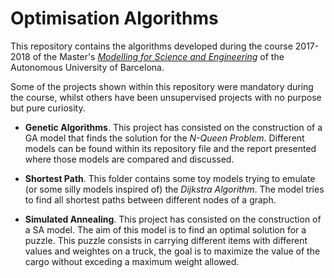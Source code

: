 # Optimisation Algorithms


This repository contains the algorithms developed during the course 2017-2018 of the Master's *[Modelling for Science and Engineering](http://www.uab.cat/web/estudiar/official-master-s-degrees/general-information/modelling-for-science-and-engineering-1096480962610.html?param1=1307112830469)* of the Autonomous University of Barcelona.

Some of the projects shown within this repository were mandatory during the course, whilst others have been unsupervised projects with no purpose but pure curiosity.


* **Genetic Algorithms**. This project has consisted on the construction of a GA model that finds the solution for the *N-Queen Problem*. Different models can be found within its repository file and the report presented where those models are compared and discussed.

* **Shortest Path**. This folder contains some toy models trying to emulate (or some silly models inspired of) the *Dijkstra Algorithm*. The model tries to find all shortest paths between different nodes of a graph.

* **Simulated Annealing**. This project has consisted on the construction of a SA model. The aim of this model is to find an optimal solution for a puzzle. This puzzle consists in carrying different items with different values and weightes on a truck, the goal is to maximize the value of the cargo without exceding a maximum weight allowed.
